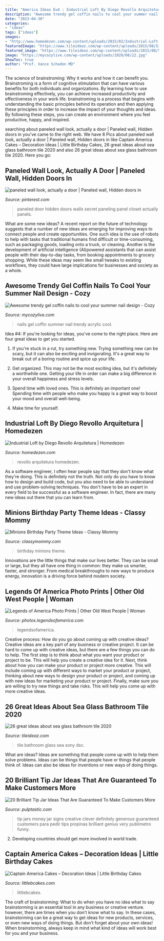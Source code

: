 ```yaml
---
title: "America Ideas Eu4 : Industrial Loft By Diego Revollo Arquitetura"
description: "Awesome trendy gel coffin nails to cool your summer nail design"
date: "2023-04-30"
categories:
- "ideas"
tags: ["ideas"]
images:
- "http://www.homedezen.com/wp-content/uploads/2015/02/Industrial-Loft-by-Diego-Revollo-Arquitetura-07.jpg"
featuredImage: "https://www.tileideaz.com/wp-content/uploads/2015/08/534.jpg"
featured_image: "https://www.tileideaz.com/wp-content/uploads/2015/08/534.jpg"
image: "https://mycozylive.com/wp-content/uploads/2020/08/22.jpg"
ShowToc: true
author: "Prof. Vance Schaden MD"
---
```



The science of brainstroming: Why it works and how it can benefit you.
Brainstroming is a form of cognitive stimulation that can have various benefits for both individuals and organizations. By learning how to use brainstroming effectively, you can achieve increased productivity and effectiveness in your work life. brainstroming is a process that begins with understanding the basic principles behind its operation and then applying these principles in order to increase the impact of your thoughts and ideas. By following these steps, you can create an environment where you feel productive, happy, and inspired.

	

		
searching about paneled wall look, actually a door | Paneled wall, Hidden doors in you've came to the right web. We have 8 Pics about paneled wall look, actually a door | Paneled wall, Hidden doors in like Captain America Cakes – Decoration Ideas | Little Birthday Cakes, 26 great ideas about sea glass bathroom tile 2020 and also 26 great ideas about sea glass bathroom tile 2020. Here you go:
		
    
## Paneled Wall Look, Actually A Door | Paneled Wall, Hidden Doors In

<img loading=lazy src="https://i.pinimg.com/736x/79/35/75/793575e62e3a77dca0760f47acfced63.jpg" onerror="this.onerror=null;this.src='https://tse2.mm.bing.net/th?id=OIP.B2bdHirQWAkn3ma7-E2mrgHaJ3&amp;pid=15.1';" alt="paneled wall look, actually a door | Paneled wall, Hidden doors in">

_Source: pinterest.com_

>paneled door hidden doors walls secret paneling panel closet actually panels. 

	

What are some new ideas?
A recent report on the future of technology suggests that a number of new ideas are emerging for improving ways to connect people and create opportunities. One such idea is the use of robots to help with tasks that traditional humans find difficult or time-consuming, such as packaging goods, loading onto a truck, or cleaning. Another is the development of artificial intelligence (AI)powered assistants that can assist people with their day-to-day tasks, from booking appointments to grocery shopping. While these ideas may seem like small tweaks to existing workflows, they could have large implications for businesses and society as a whole.

    
## Awesome Trendy Gel Coffin Nails To Cool Your Summer Nail Design - Cozy

<img loading=lazy src="https://mycozylive.com/wp-content/uploads/2020/08/22.jpg" onerror="this.onerror=null;this.src='https://tse2.mm.bing.net/th?id=OIP.SKOLvcDYDxAOIm-phXS8VgHaKO&amp;pid=15.1';" alt="Awesome trendy gel coffin nails to cool your summer nail design - Cozy">

_Source: mycozylive.com_

>nails gel coffin summer nail trendy acrylic cool. 

	

Idea #4:
If you're looking for ideas, you've come to the right place. Here are four great ideas to get you started.
1. If you're stuck in a rut, try something new. Trying something new can be scary, but it can also be exciting and invigorating. It's a great way to break out of a boring routine and spice up your life.

2. Get organized. This may not be the most exciting idea, but it's definitely a worthwhile one. Getting your life in order can make a big difference in your overall happiness and stress levels.

3. Spend time with loved ones. This is definitely an important one! Spending time with people who make you happy is a great way to boost your mood and overall well-being.

4. Make time for yourself.

    
## Industrial Loft By Diego Revollo Arquitetura | Homedezen

<img loading=lazy src="http://www.homedezen.com/wp-content/uploads/2015/02/Industrial-Loft-by-Diego-Revollo-Arquitetura-07.jpg" onerror="this.onerror=null;this.src='https://tse1.mm.bing.net/th?id=OIP.jA_p22gtUixqkNjEEd_k4AHaK4&amp;pid=15.1';" alt="Industrial Loft by Diego Revollo Arquitetura | Homedezen">

_Source: homedezen.com_

>revollo arquitetura homedezen. 

	

As a software engineer, I often hear people say that they don't know what they're doing. This is definitely not the truth. Not only do you have to know how to design and build code, but you also need to be able to understand and use problem-solving techniques. You don't have to be an expert in every field to be successful as a software engineer. In fact, there are many new ideas out there that you can learn from.

    
## Minions Birthday Party Theme Ideas - Classy Mommy

<img loading=lazy src="http://classymommy.com/wp-content/uploads/2015/08/IMG_0598.jpg" onerror="this.onerror=null;this.src='https://tse1.mm.bing.net/th?id=OIP.9BjioKepljnWhUz8jmRmqAHaKX&amp;pid=15.1';" alt="Minions Birthday Party Theme Ideas - Classy Mommy">

_Source: classymommy.com_

>birthday minions theme. 

	

Innovations are the little things that make our lives better. They can be small or large, but they all have one thing in common: they make us smarter, faster, and stronger. From medical breakthroughs to new ways to produce energy, innovation is a driving force behind modern society.

    
## Legends Of America Photo Prints | Other Old West People | Woman

<img loading=lazy src="https://photos.legendsofamerica.com/img/s/v-10/p1368932902-4.jpg" onerror="this.onerror=null;this.src='https://tse3.mm.bing.net/th?id=OIP.Adk_xcrTNRDGJ41C9TPB6gAAAA&amp;pid=15.1';" alt="Legends of America Photo Prints | Other Old West People | Woman">

_Source: photos.legendsofamerica.com_

>legendsofamerica. 

	

Creative process: How do you go about coming up with creative ideas?
Creative ideas are a key part of any business or creative project. It can be hard to come up with creative ideas, but there are a few things you can do to help. The first step is to think about what you want your product or project to be. This will help you create a creative idea for it. Next, think about how you can make your product or project more creative. This will include coming up with different ways to market your product or project, thinking about new ways to design your product or project, and coming up with new ideas for marketing your product or project. Finally, make sure you are willing to try new things and take risks. This will help you come up with more creative ideas.

    
## 26 Great Ideas About Sea Glass Bathroom Tile 2020

<img loading=lazy src="https://www.tileideaz.com/wp-content/uploads/2015/08/534.jpg" onerror="this.onerror=null;this.src='https://tse2.mm.bing.net/th?id=OIP.lTvNK87CeThHI-BF19dxtgHaFj&amp;pid=15.1';" alt="26 great ideas about sea glass bathroom tile 2020">

_Source: tileideaz.com_

>tile bathroom glass sea sony dsc. 

	

What are ideas?
Ideas are something that people come up with to help them solve problems. Ideas can be things that people have or things that people think of. Ideas can also be ideas for inventions or new ways of doing things.

    
## 20 Brilliant Tip Jar Ideas That Are Guaranteed To Make Customers More

<img loading=lazy src="https://pulptastic.com/wp-content/uploads/2014/07/these-tip-jars-will-definitely-get-money-4.jpg" onerror="this.onerror=null;this.src='https://tse1.mm.bing.net/th?id=OIP.gy4816YkRdHKQXfoC6a4EAHaIl&amp;pid=15.1';" alt="20 Brilliant Tip Jar Ideas That Are Guaranteed To Make Customers More">

_Source: pulptastic.com_

>tip jars money jar signs creative clever definitely generous guaranteed customers para pedir tips propinas brilliant genius very publimetro funny. 

	

2. Developing countries should get more involved in world trade.

    
## Captain America Cakes – Decoration Ideas | Little Birthday Cakes

<img loading=lazy src="https://www.littlebcakes.com/wp-content/uploads/2014/05/Captain-America-Cakes.jpg" onerror="this.onerror=null;this.src='https://tse1.mm.bing.net/th?id=OIP.C9jdGbhbSZ8nC2kh5V16KQHaLH&amp;pid=15.1';" alt="Captain America Cakes – Decoration Ideas | Little Birthday Cakes">

_Source: littlebcakes.com_

>littlebcakes. 

	

The craft of brainstorming: What to do when you have no idea what to say
brainstorming is an essential tool in any business or creative venture. however, there are times when you don’t know what to say. In these cases, brainstorming can be a great way to get ideas for new products, services, or even new ways of doing things. But don’t forget about your own ideas! When brainstorming, always keep in mind what kind of ideas will work best for you and your business.

